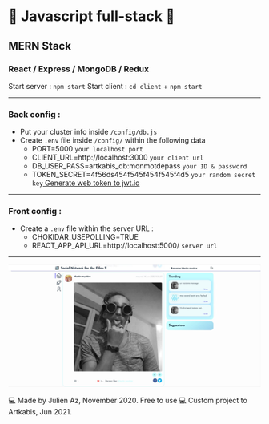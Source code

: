# 🚀 Javascript full-stack 🚀
## MERN Stack
### React / Express / MongoDB / Redux

Start server : `npm start`
Start client : `cd client` + `npm start`

_____________________________

### Back config :

* Put your cluster info inside `/config/db.js`
* Create `.env` file inside `/config/` within the following data
  - PORT=5000 `your localhost port`
  - CLIENT_URL=http://localhost:3000 `your client url`
  - DB_USER_PASS=artkabis_db:monmotdepass `your ID & password`
  - TOKEN_SECRET=4f56ds454f545f454f545f4d5 `your random secret key`[ Generate web token to jwt.io ](https://jwt.io/)
  
_________________________
  
### Front config : 
* Create a `.env` file within the server URL :
  - CHOKIDAR_USEPOLLING=TRUE
  - REACT_APP_API_URL=http://localhost:5000/ `server url`
    
_____________________________

![Alt text](./client/public/img/screenshot.jpg "Screenshot")

  
💻 Made by Julien Az, November 2020. Free to use 
💻 Custom project to Artkabis, Jun 2021.
